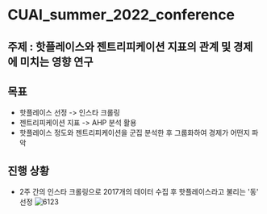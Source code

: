 # CUAI_summer_2022_conference
## 주제 : 핫플레이스와 젠트리피케이션 지표의 관계 및 경제에 미치는 영향 연구

## 목표
* 핫플레이스 선정 -> 인스타 크롤링
* 젠트리피케이션 지표 -> AHP 분석 활용
* 핫플레이스 정도와 젠트리피케이션을 군집 분석한 후 그룹화하여 경제가 어떤지 파악 

## 진행 상황
* 2주 간의 인스타 크롤링으로 2017개의 데이터 수집 후 핫플레이스라고 불리는 '동' 선정 
![6123](https://user-images.githubusercontent.com/100768412/209813582-be25be03-5839-4e38-a3f8-8d7cd3dcdb52.PNG)
